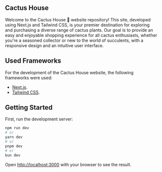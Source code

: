 ## Cactus House

Welcome to the Cactus House :cactus: website repository! This site, developed using Next.js and Tailwind CSS, is your premier destination for exploring and purchasing a diverse range of cactus plants. Our goal is to provide an easy and enjoyable shopping experience for all cactus enthusiasts, whether you're a seasoned collector or new to the world of succulents, with a responsive design and an intuitive user interface.

## Used Frameworks

For the development of the Cactus House website, the following frameworks were used:

- [Next.js](https://nextjs.org/docs).
- [Tailwind CSS](https://tailwindcss.com/docs/installation).

## Getting Started

First, run the development server:

```bash
npm run dev
# or
yarn dev
# or
pnpm dev
# or
bun dev
```

Open [http://localhost:3000](http://localhost:3000) with your browser to see the result.
